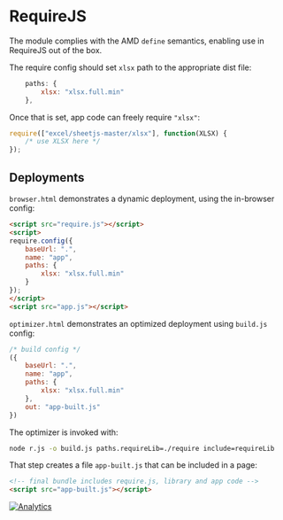 # RequireJS

The module complies with the AMD `define` semantics, enabling use in RequireJS
out of the box.

The require config should set `xlsx` path to the appropriate dist file:

```js
	paths: {
		xlsx: "xlsx.full.min"
	},
```

Once that is set, app code can freely require `"xlsx"`:

```js
require(["excel/sheetjs-master/xlsx"], function(XLSX) {
	/* use XLSX here */
});
```

## Deployments

`browser.html` demonstrates a dynamic deployment, using the in-browser config:

```html
<script src="require.js"></script>
<script>
require.config({
	baseUrl: ".",
	name: "app",
	paths: {
		xlsx: "xlsx.full.min"
	}
});
</script>
<script src="app.js"></script>
```

`optimizer.html` demonstrates an optimized deployment using `build.js` config:

```js
/* build config */
({
	baseUrl: ".",
	name: "app",
	paths: {
		xlsx: "xlsx.full.min"
	},
	out: "app-built.js"
})
```

The optimizer is invoked with:

```bash
node r.js -o build.js paths.requireLib=./require include=requireLib
```

That step creates a file `app-built.js` that can be included in a page:

```html
<!-- final bundle includes require.js, library and app code -->
<script src="app-built.js"></script>
```

[![Analytics](https://ga-beacon.appspot.com/UA-36810333-1/SheetJS/js-xlsx?pixel)](https://github.com/SheetJS/js-xlsx)
